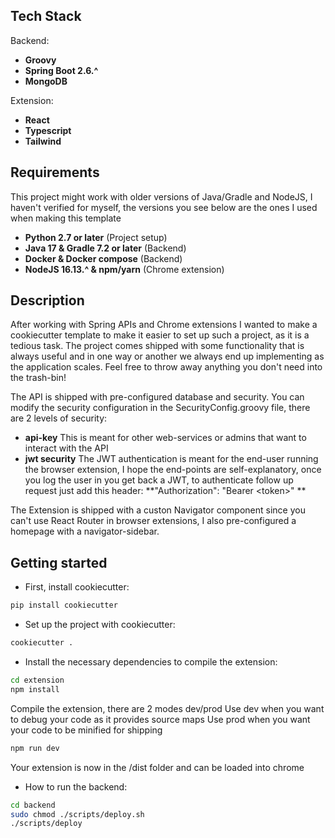 ## Tech Stack

Backend:
* **Groovy**
* **Spring Boot 2.6.^**
* **MongoDB**

Extension:
* **React**
* **Typescript**
* **Tailwind**

## Requirements
This project might work with older versions of Java/Gradle and NodeJS, 
I haven't verified for myself, the versions you see below are the ones I used when making this template

* **Python 2.7 or later** (Project setup)
* **Java 17 & Gradle 7.2 or later** (Backend)
* **Docker & Docker compose** (Backend)
* **NodeJS 16.13.^ & npm/yarn** (Chrome extension)

## Description
After working with Spring APIs and Chrome extensions I wanted to make a cookiecutter template
to make it easier to set up such a project, as it is a tedious task.
The project comes shipped with some functionality that is always useful and 
in one way or another we always end up implementing as the application scales.
Feel free to throw away anything you don't need into the trash-bin!

The API is shipped with pre-configured database and security.
You can modify the security configuration in the SecurityConfig.groovy file, there are 2 levels of security: 
* **api-key**
This is meant for other web-services or admins that want to interact with the API
* **jwt security**
The JWT authentication is meant for the end-user running the browser extension, I hope the end-points are self-explanatory,
once you log the user in you get back a JWT, to authenticate follow up request just add this header:
**"Authorization": "Bearer \<token>" **

The Extension is shipped with a custon Navigator component since you can't use React Router in browser extensions,
I also pre-configured a homepage with a navigator-sidebar.

## Getting started
* First, install cookiecutter:
```sh
pip install cookiecutter
```
* Set up the project with cookiecutter:
```sh
cookiecutter .
```
* Install the necessary dependencies to compile the extension:
```sh
cd extension
npm install
```
Compile the extension, there are 2 modes dev/prod
Use dev when you want to debug your code as it provides source maps
Use prod when you want your code to be minified for shipping
```sh
npm run dev
```
Your extension is now in the /dist folder and can be loaded into chrome

* How to run the backend:
```sh
cd backend
sudo chmod ./scripts/deploy.sh
./scripts/deploy
```

